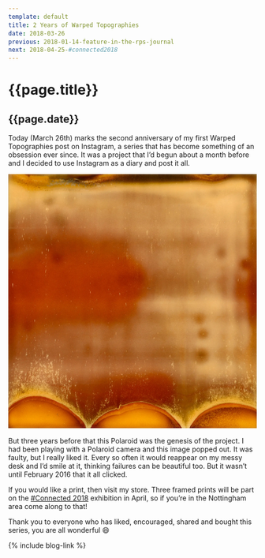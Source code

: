 ```yaml
---
template: default
title: 2 Years of Warped Topographies
date: 2018-03-26
previous: 2018-01-14-feature-in-the-rps-journal
next: 2018-04-25-#connected2018
---
```


# {{page.title}}

## {{page.date}}

Today (March 26th) marks the second anniversary of my first Warped Topographies post on Instagram, a series that has become something of an obsession ever since. It was a project that I’d begun about a month before and I decided to use Instagram as a diary and post it all.

![Warped Topographies](warped-topographies-00.webp "Warped Topographies")

But three years before that this Polaroid was the genesis of the project. I had been playing with a Polaroid camera and this image popped out. It was faulty, but I really liked it. Every so often it would reappear on my messy desk and I’d smile at it, thinking failures can be beautiful too. But it wasn’t until February 2016 that it all clicked.

If you would like a print, then visit my store. Three framed prints will be part on the [#Connected 2018](http://www.connected-exhibition.co.uk/connected2018-launch-event) exhibition in April, so if you’re in the Nottingham area come along to that!

Thank you to everyone who has liked, encouraged, shared and bought this series, you are all wonderful 😄


{% include blog-link %}